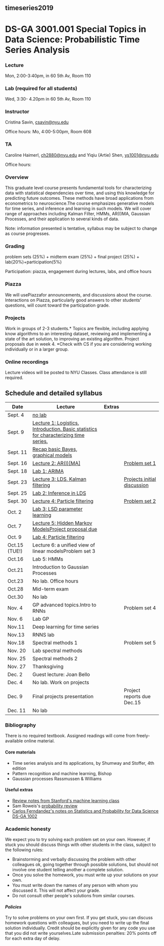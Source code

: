 ##  timeseries2019
#  DS-GA 3001.001 Special Topics in Data Science: Probabilistic Time Series Analysis

### Lecture 
Mon, 2:00-3:40pm, in 60 5th Av, Room 110

### Lab (required for all students)
Wed, 3:30- 4.20pm in  60 5th Av, Room 110

###  Instructor 
Cristina Savin, csavin@nyu.edu

Office hours: Mo, 4:00-5:00pm, Room 608

### TA 
Caroline Haimerl, ch2880@nyu.edu and Yiqiu (Artie) Shen, ys1001@nyu.edu

Office hours: 

### Overview
This graduate level course presents fundamental tools for characterizing data with statistical dependencies over time, and using this knowledge for predicting future outcomes. These methods have broad applications from econometrics to neuroscience.The course emphasizes generative models for time series, and inference and learning in such models. We will cover range of approaches including Kalman Filter, HMMs, AR(I)MA, Gaussian Processes,  and their application to several kinds of data.

Note: information presented is tentative, syllabus may be subject to change as course progresses.

### Grading
problem sets (25%) + midterm exam (25%) + final project (25%) + lab(20%)+participation(5%)

Participation: piazza, engagement during lectures, labs, and office hours

### Piazza 
We will usePiazzafor announcements, and discussions about the course. Interactions on Piazza, particularly good answers to other students' questions, will count toward the participation grade.

### Projects
Work in groups of 2-3 students.* Topics are flexible, including applying know algorithms to an interesting dataset, reviewing and implementing a state of the art solution, to improving an existing algorithm. Project proposals due in week 4. *Check with CS if you are considering working individually or in a larger group.

### Online recordings 
Lecture videos will be posted to NYU Classes. Class attendance is still required.

## Schedule and detailed syllabus

| Date | Lecture  | Extras | |
|----------|---------------|----------------|----------------|
|Sept. 4| [no lab]() | | |
|Sept. 9| [Lecture 1: Logistics. Introduction.  Basic statistics for characterizing time series.]()| | |
|Sept. 11|[Recap basic Bayes, graphical models]() | | |
|Sept. 16| [Lecture 2: AR(I)[MA]]() |  | [Problem set 1]() |
|Sept. 18| [Lab 1: ARIMA]() | | |
|Sept. 23| [Lecture 3: LDS, Kalman filtering]() |  | [Projects initial discussion]() |
|Sept. 25| [Lab 2: Inference in LDS]() | | |
|Sept. 30| [Lecture 4: Particle filtering]() | | [Problem set 2]() |
|Oct. 2| [Lab 3: LSD parameter learning]() | | |
|Oct. 7| [Lecture 5: Hidden Markov ModelsProject proposal due]() | || 
|Oct. 9| [Lab 4: Particle filtering]() | | |
|Oct.15 (TUE!)| Lecture 6: a unified view of linear modelsProblem set 3 | | |
|Oct.16| Lab 5: HMMs | | |
|Oct.21| Introduction to Gaussian Processes | | |
|Oct.23| No lab. Office hours | | |
|Oct.28| Mid-term exam | | |
|Oct.30| No lab | | |
|Nov. 4| GP advanced topics.Intro to RNNs | | Problem set 4 |
|Nov. 6| Lab GP | | |
|Nov.11| Deep learning for time series  | | |
|Nov.13| RNNS lab | | |
|Nov.18| Spectral methods 1 | | Problem set 5 |
|Nov. 20| Lab spectral methods  | | |
|Nov. 25| Spectral methods 2 | | |
|Nov. 27| Thanksgiving | | |
|Dec. 2| Guest lecture: Joan Bello | | |
|Dec. 4| No lab. Work on projects | | |
|Dec. 9| Final projects presentation | | Project reports due Dec.15 |
|Dec. 11| No lab | | |

### Bibliography
There is no required textbook. Assigned readings will come from freely-available online material.

#### Core materials
- Time series analysis and its applications, by Shumway and Stoffer, 4th edition
- Pattern recognition and machine learning, Bishop
- Gaussian processes Rassmussen & Williams

#### Useful extras
 - [Review notes from Stanford's machine learning class](http://cs229.stanford.edu/section/cs229-prob.pdf)
 - Sam Roweis's [probability review](http://cs.nyu.edu/%7Edsontag/courses/ml12/notes/probx.pdf)
 - [Carlos Ferndandez's notes on Statistics and Probability for Data Science DS-GA 1002](http://www.cims.nyu.edu/~cfgranda/pages/stuff/probability_stats_for_DS.pdf) 

### Academic honesty

We expect you to try solving each problem set on your own. However, if  stuck  you should discuss things with other students in the class, subject to the following rules:
  - Brainstorming and verbally discussing the problem with other colleagues ok, going together through possible solutions, but should not involve one student telling another a complete solution.
  - Once you solve the homework, you must write up your solutions on your own.
  - You must write down the names of any person with whom you discussed it. This will not affect your grade.
  - Do not consult other people's solutions from similar courses.

#### *Policies*
Try to solve problems on your own first. If you get stuck, you can discuss homework questions with colleagues, but you need to write up the final solution individually.  Credit should be explicitly given for any code you use that you did not write yourselves.Late submission penalties: 20% points off for each extra day of delay.
